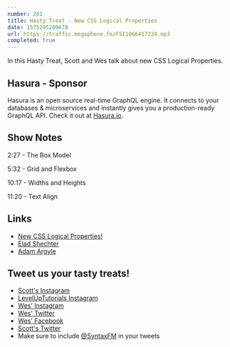 ```yaml
---
number: 201
title: Hasty Treat - New CSS Logical Properties
date: 1575295200678
url: https://traffic.megaphone.fm/FSI1066417224.mp3
completed: true
---
```


In this Hasty Treat, Scott and Wes talk about new CSS Logical Properties.

## Hasura - Sponsor
Hasura is an open source real-time GraphQL engine. It connects to your databases & microservices and instantly gives you a production-ready GraphQL API. Check it out at [Hasura.io](https://hasura.io/).

## Show Notes

2:27 - The Box Model

5:32 - Grid and Flexbox

10:17 - Widths and Heights

11:20 - Text Align

## Links
* [New CSS Logical Properties!](https://medium.com/@elad/new-css-logical-properties-bc6945311ce7)
* [Elad Shechter](https://twitter.com/eladsc)
* [Adam Argyle](https://twitter.com/argyleink)

## Tweet us your tasty treats!
* [Scott's Instagram](https://www.instagram.com/stolinski/)
* [LevelUpTutorials Instagram](https://www.instagram.com/LevelUpTutorials/)
* [Wes' Instagram](https://www.instagram.com/wesbos/)
* [Wes' Twitter](https://twitter.com/wesbos)
* [Wes' Facebook](https://www.facebook.com/wesbos.developer)
* [Scott's Twitter](https://twitter.com/stolinski)
* Make sure to include [@SyntaxFM](https://twitter.com/SyntaxFM) in your tweets